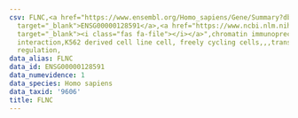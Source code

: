 ```yaml
---
csv: FLNC,<a href="https://www.ensembl.org/Homo_sapiens/Gene/Summary?db=core;g=ENSG00000128591"
  target="_blank">ENSG00000128591</a>,<a href="https://www.ncbi.nlm.nih.gov/pubmed/23959860"
  target="_blank"><i class="fas fa-file"></i></a>",chromatin immunoprecipitation assay,direct
  interaction,K562 derived cell line cell, freely cycling cells,,,transcriptional
  regulation,
data_alias: FLNC
data_id: ENSG00000128591
data_numevidence: 1
data_species: Homo sapiens
data_taxid: '9606'
title: FLNC
---
```

